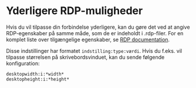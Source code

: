# Yderligere RDP-muligheder

Hvis du vil tilpasse din forbindelse yderligere, kan du gøre det ved at angive RDP-egenskaber på samme måde, som de er indeholdt i .rdp-filer. For en komplet liste over tilgængelige egenskaber, se [RDP documentation](https://learn.microsoft.com/en-us/windows-server/remote/remote-desktop-services/clients/rdp-files).

Disse indstillinger har formatet `indstilling:type:værdi`. Hvis du f.eks. vil tilpasse størrelsen på skrivebordsvinduet, kan du sende følgende konfiguration:
```
desktopwidth:i:*width*
desktopheight:i:*height*
```
